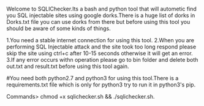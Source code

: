 Welcome to SQLIChecker.Its a bash and python tool that will autometic find you SQL injectable sites using google dorks.There is a huge list of dorks in Dorks.txt file you can use dorks from there but before using this tool you should be aware of some kinds of things.

1.You need a stable internet connection for using this tool.
2.When you are performing SQL Injectable attack and the site took too long respond please skip the site using ctrl+c after 10-15 seconds otherwise it will get an error.
3.If any error occurs withn operation please go to bin folder and delete both out.txt and result.txt before using this tool again.


#You need both python2.7 and python3 for using this tool.There is a requirements.txt file which is only for python3 try to run it in python3's pip.


Commands> chmod +x sqlichecker.sh && ./sqlichecker.sh.

